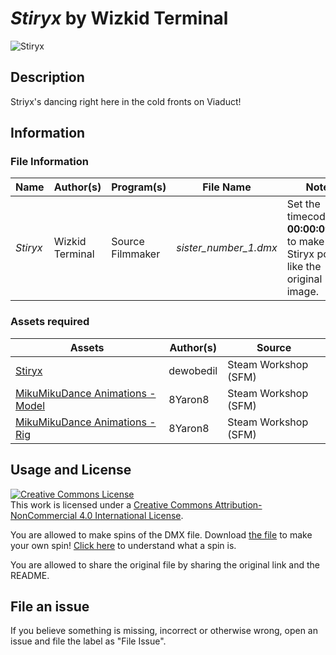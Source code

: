# *Stiryx* by Wizkid Terminal

![Stiryx](/img/previews/sfm/sister_number_1.png)

## Description
Striyx's dancing right here in the cold fronts on Viaduct!

## Information

### File Information
|Name|Author(s)|Program(s)|File Name|Notes|
| ------------ | ------------ | ------------ | ------------ | ------------ |
|*Stiryx*|Wizkid Terminal|Source Filmmaker|*sister_number_1.dmx*|Set the timecode to **00:00:09.083** to make Stiryx pose like the original image.|

### Assets required
|Assets|Author(s)|Source|
| ------------ | ------------ | ------------ |
|[Stiryx](https://steamcommunity.com/sharedfiles/filedetails/?id=1531053939 "Stiryx")|dewobedil|Steam Workshop (SFM)|
|[MikuMikuDance Animations - Model](https://steamcommunity.com/sharedfiles/filedetails/?id=1355164425)|8Yaron8|Steam Workshop (SFM)|
|[MikuMikuDance Animations - Rig](https://steamcommunity.com/sharedfiles/filedetails/?id=1355136419)|8Yaron8|Steam Workshop (SFM)|

## Usage and License
<a rel="license" href="http://creativecommons.org/licenses/by-nc/4.0/"><img alt="Creative Commons License" style="border-width:0" src="https://i.creativecommons.org/l/by-nc/4.0/88x31.png" /></a><br />This work is licensed under a <a rel="license" href="http://creativecommons.org/licenses/by-nc/4.0/">Creative Commons Attribution-NonCommercial 4.0 International License</a>.

You are allowed to make spins of the DMX file. Download [the file](https://github.com/Mr-Terminal/mrt-src-projects/blob/main/src/Source%20Filmmaker/sister_number_1.dmx) to make your own spin! [Click here](https://github.com/Mr-Terminal/mrt-src-projects/wiki#spins) to understand what a spin is.

You are allowed to share the original file by sharing the original link and the README.

## File an issue
If you believe something is missing, incorrect or otherwise wrong, open an issue and file the label as "File Issue".
